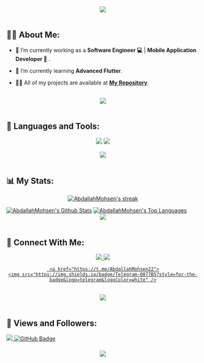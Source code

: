 <div align="center">
    <img src="https://readme-typing-svg.herokuapp.com/?font=Righteous&size=35&center=true&vCenter=true&width=500&height=70&duration=4000&lines=Hi+There!+👋;+I'm+Abdallah+Mohsen!+😎;" />
</div>

<br>

## 🙋‍♂️ About Me:

- 🔭 I’m currently working as a **Software Engineer 💻** | **Mobile Application Developer 📱** .

- 🌱 I’m currently learning **Advanced Flutter**.

- 👨‍💻 All of my projects are available at **[My Repository](https://github.com/AbdallahMohsen22?tab=repositories)**.

<br>
<div align="center">
    <img src="https://user-images.githubusercontent.com/73097560/115834477-dbab4500-a447-11eb-908a-139a6edaec5c.gif" />
</div>
<br>

## 🚀 Languages and Tools:
<div align="center">
    <img src="https://skillicons.dev/icons?i=flutter,dart,firebase,cpp,java,python" />
    <img src="https://skillicons.dev/icons?i=github,androidstudio,vscode,figma,postman" /><br>
</div>

<br>
<div align="center">
    <img src="https://user-images.githubusercontent.com/73097560/115834477-dbab4500-a447-11eb-908a-139a6edaec5c.gif" />
</div>
<br>

## 📊 My Stats:

<p align="center">
    <a href="https://github.com/AmmarAgeeza/github-readme-streak-stats">
        <img title="🔥 Get streak stats for your profile at git.io/streak-stats" alt="AbdallahMohsen's streak" src="https://github-readme-streak-stats.herokuapp.com/?user=AbdallahMohsen22&theme=black-ice&hide_border=true&stroke=0000&background=060A0CD0"/>
    </a>
</p>
<a href="https://github.com/AbdallahMohsen/github-readme-stats"><img alt="AbdallahMohsen's Github Stats" src="https://github-readme-stats.vercel.app/api?username=AbdallahMohsen22&show_icons=true&count_private=true&theme=react&hide_border=true&bg_color=0D1117" /></a>
<a href="https://github.com/AbdallahMohsen/github-readme-stats"><img alt="AbdallahMohsen's Top Languages" src="https://github-readme-stats.vercel.app/api/top-langs/?username=AbdallahMohsen22&langs_count=8&count_private=true&layout=compact&theme=react&hide_border=true&bg_color=0D1117" /></a>

<br>
<div align="center">
    <img src="https://user-images.githubusercontent.com/73097560/115834477-dbab4500-a447-11eb-908a-139a6edaec5c.gif" />
</div>
<br>

## 🤝 Connect With Me:

<div align="center">
    <a href="https://www.linkedin.com/in/abdallah-mohsen-3016ba1ab" target="_blank">
        <img src="https://img.shields.io/badge/LinkedIn-0077B5?style=for-the-badge&logo=linkedin&logoColor=white" target="_blank" />
    </a>
  <a href="mailto:abdallahmohsen144@gmail.com">
    <img src="https://img.shields.io/badge/Gmail-333333?style=for-the-badge&logo=gmail&logoColor=red" />

    
     <a href="https://t.me/AbdallahMohsen22">
    <img src="https://img.shields.io/badge/Telegram-0077B5?style=for-the-badge&logo=telegram&logoColor=white" />
  </a>
</div>

<br>
<div align="center">
    <img src="https://user-images.githubusercontent.com/73097560/115834477-dbab4500-a447-11eb-908a-139a6edaec5c.gif" />
</div>
<br>

## 💜 Views and Followers:

<a href="https://github.com/AbdallahMohsen22/github-profile-views-counter">
    <img src="https://komarev.com/ghpvc/?username=AbdallahMohsen22">
</a>
<a href="https://github.com/AbdallahMohsen22?tab=followers"><img src="https://img.shields.io/github/followers/AbdallahMohsen22?label=Followers&style=social" alt="GitHub Badge"></a>
<h3 align="center">
    <img src="https://readme-typing-svg.herokuapp.com/?font=Righteous&size=25&center=true&vCenter=true&width=500&height=70&duration=4000&lines=Thanks+for+visiting!+❤️;+Shoot+me+a+message+on+Linkedin!;I'm+Long+Life+Learner">
</h3>

<br/>
